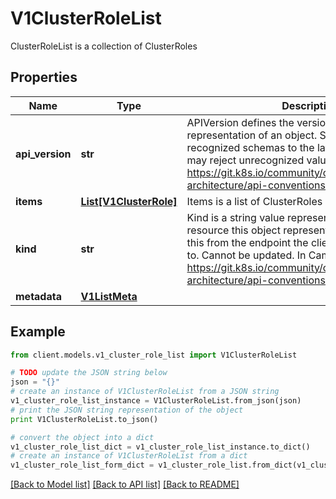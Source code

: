 # V1ClusterRoleList

ClusterRoleList is a collection of ClusterRoles

## Properties
Name | Type | Description | Notes
------------ | ------------- | ------------- | -------------
**api_version** | **str** | APIVersion defines the versioned schema of this representation of an object. Servers should convert recognized schemas to the latest internal value, and may reject unrecognized values. More info: https://git.k8s.io/community/contributors/devel/sig-architecture/api-conventions.md#resources | [optional] 
**items** | [**List[V1ClusterRole]**](V1ClusterRole.md) | Items is a list of ClusterRoles | 
**kind** | **str** | Kind is a string value representing the REST resource this object represents. Servers may infer this from the endpoint the client submits requests to. Cannot be updated. In CamelCase. More info: https://git.k8s.io/community/contributors/devel/sig-architecture/api-conventions.md#types-kinds | [optional] 
**metadata** | [**V1ListMeta**](V1ListMeta.md) |  | [optional] 

## Example

```python
from client.models.v1_cluster_role_list import V1ClusterRoleList

# TODO update the JSON string below
json = "{}"
# create an instance of V1ClusterRoleList from a JSON string
v1_cluster_role_list_instance = V1ClusterRoleList.from_json(json)
# print the JSON string representation of the object
print V1ClusterRoleList.to_json()

# convert the object into a dict
v1_cluster_role_list_dict = v1_cluster_role_list_instance.to_dict()
# create an instance of V1ClusterRoleList from a dict
v1_cluster_role_list_form_dict = v1_cluster_role_list.from_dict(v1_cluster_role_list_dict)
```
[[Back to Model list]](../README.md#documentation-for-models) [[Back to API list]](../README.md#documentation-for-api-endpoints) [[Back to README]](../README.md)



